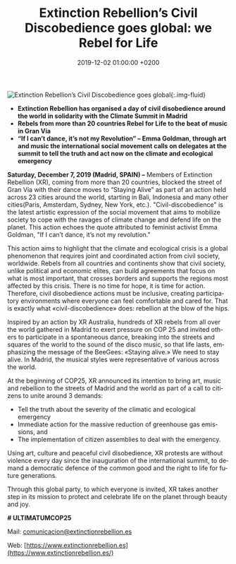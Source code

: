 ﻿---
layout: page-small-width
lang: en
title: "Extinction Rebellion’s Civil Discobedience goes global: we Rebel for Life"
slug: discobedience-goes-global
date: 2019-12-02 01:00:00 +0200
categories:
  - press
published: true
header-class: "bg-black text-light-gray"
banner: 
---

![Extinction Rebellion’s Civil Discobedience goes global](/assets/img/press/2019/12/07/discobedience.jpeg "Extinction Rebellion’s Civil Discobedience goes global"){:.img-fluid}



-   **Extinction Rebellion has organised a day of civil disobedience around the world in solidarity with the Climate Summit in Madrid**
-   **Rebels from more than 20 countries Rebel for Life to the beat of music in Gran Vía**
-   **“If I can’t dance, it’s not my Revolution” – Emma Goldman, through art and music the international social movement calls on delegates at the summit to tell the truth and act now on the climate and ecological emergency**

**Saturday, December 7, 2019 (Madrid, SPAIN) –**  Members of Extinction Rebellion (XR), coming from more than 20 countries, blocked the street of Gran Vía with their dance moves to “Staying Alive” as part of an action held across 23 cities around the world, starting in Bali, Indonesia and many other cities(Paris, Amsterdam, Sydney, New York, etc.). "Civil-discobedience" is the latest artistic expression of the social movement that aims to mobilize society to cope with the ravages of climate change and defend life on the planet. This action echoes the quote attributed to feminist activist Emma Goldman, "If I can’t dance, it’s not my revolution."

This action aims to highlight that the climate and ecological crisis is a global phenomenon that requires joint and coordinated action from civil society, worldwide. Rebels from all countries and continents show that civil society, unlike political and economic elites, can build agreements that focus on what is most important, that crosses borders and supports the regions most affected by this crisis. There is no time for hope, it is time for action. Therefore, civil disobedience actions must be inclusive, creating participatory environments where everyone can feel comfortable and cared for. That is exactly what «civil-discobedience» does: rebellion at the blow of the hips.

Inspired by an action by XR Australia, hundreds of XR rebels from all over the world gathered in Madrid to exert pressure on COP 25 and invited others to participate in a spontaneous dance, breaking into the streets and squares of the world to the sound of the disco music, so that life lasts, emphasizing the message of the BeeGees: «Staying alive.» We need to stay alive. In Madrid, the musical styles were representative of various across the world.

At the beginning of COP25, XR announced its intention to bring art, music and rebellion to the streets of Madrid and the world as part of a call to citizens to unite around 3 demands:
- Tell the truth about the severity of the climatic and ecological emergency
- Immediate action for the massive reduction of greenhouse gas emissions, and
- The implementation of citizen assemblies to deal with the emergency.

Using art, culture and peaceful civil disobedience, XR protests are without violence every day since the inauguration of the international summit, to demand a democratic defence of the common good and the right to life for future generations.

Through this global party, to which everyone is invited, XR takes another step in its mission to protect and celebrate life on the planet through beauty and joy.

**# ULTIMATUMCOP25**

Mail:  [comunicacion@extinctionrebellion.es](mailto:comunicacion@extinctionrebellion.es)

Web:  [https://www.extinctionrebellion.es](https://www.extinctionrebellion.es/)
